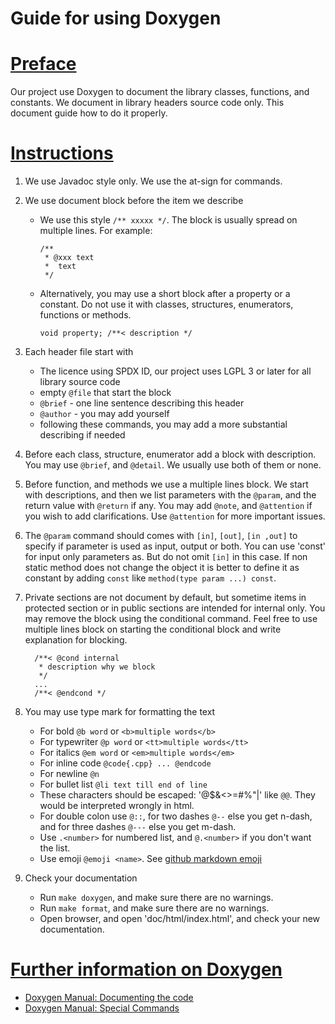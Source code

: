 # Guide for using Doxygen

# <u>Preface</u>
Our project use Doxygen to document the library classes, functions, and constants.
We document in library headers source code only.
This document guide how to do it properly.

# <u>Instructions</u>
 1. We use Javadoc style only. We use the at-sign for commands.
 1. We use document block before the item we describe
    * We use this style `/** xxxxx */`. The block is usually spread on multiple lines. For example:

          /**
           * @xxx text
           *  text
           */

    * Alternatively, you may use a short block after a property or a constant. Do not use it with classes, structures, enumerators, functions or methods.

          void property; /**< description */

 1. Each header file start with
    * The licence using SPDX ID, our project uses LGPL 3 or later for all library source code
    *  empty `@file` that start the block
    *  `@brief` - one line sentence describing this header
    *  `@author` - you may add yourself
    *  following these commands, you may add a more substantial describing if needed
 1. Before each class, structure, enumerator add a block with description. You may use `@brief`, and `@detail`. We usually use both of them or none.
 1. Before function, and methods we use a multiple lines block. We start with descriptions, and then we list parameters with the `@param`, and the return value with `@return` if any. You may add `@note`, and `@attention` if you wish to add clarifications. Use `@attention` for more important issues.
 1. The `@param` command should comes with `[in]`, `[out]`, `[in ,out]` to specify if parameter is used as input, output or both. You can use 'const' for input only parameters as. But do not omit `[in]` in this case. If non static method does not change the object it is better to define it as constant by adding `const` like `method(type param ...) const`.
 1. Private sections are not document by default, but sometime items in protected section or in public sections are intended for internal only. You may remove the block using the conditional command. Feel free to use multiple lines block on starting the conditional block and write explanation for blocking.

          /**< @cond internal
           * description why we block
           */
          ...
          /**< @endcond */

 1. You may use type mark for formatting the text
    * For bold `@b word` or `<b>multiple words</b>`
    * For typewriter `@p word` or `<tt>multiple words</tt>`
    * For italics `@em word` or `<em>multiple words</em>`
    * For inline code `@code{.cpp} ... @endcode`
    * For newline `@n`
    * For bullet list `@li text till end of line`
    * These characters should be escaped: '@$\&<>=#%"|' like `@@`. They would be interpreted wrongly in html.
    * For double colon use `@::`, for two dashes `@--` else you get n-dash, and for three dashes `@---` else you get m-dash.
    * Use `.<number>` for numbered list, and `@.<number>` if you don't want the list.
    * Use emoji `@emoji <name>`. See [github markdown emoji](https://gist.github.com/rxaviers/7360908)
 1. Check your documentation
    * Run `make doxygen`, and make sure there are no warnings.
    * Run `make format`, and make sure there are no warnings.
    * Open browser, and open 'doc/html/index.html', and check your new documentation.

# <u>Further information on Doxygen</u>
  * [Doxygen Manual: Documenting the code](https://www.doxygen.nl/manual/docblocks.html)
  * [Doxygen Manual: Special Commands](https://www.doxygen.nl/manual/commands.html)
